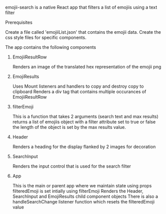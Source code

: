emojii-search is a native React app that filters a list of emojiis 
using a text filter 

Prerequisites

Create a file called 'emojiiList.json' that contains the emojii data. 
Create the css style files for specific components.

The app contains the following components

1. EmojiiResultRow

   Renders an image of the translated hex representation of the emojii png 

2. EmojiResults   

   Uses Mount listeners and handlers to copy and destroy copy to clipboard
   Renders a div tag that contains multiple occurances of EmojiiResultRow

3. filterEmoji

   This is a function that takes 2 arguments (search text and max results)
   returns a list of emojiis object with a filter attribute set to true or false
   the length of the object is set by the max results value. 

4. Header

   Renders a heading for the display flanked by 2 images for decoration

5. SearchInput

   Renders the input control that is used for the search filter

6. App 

   This is the main or parent app where we maintain state using props
   filteredEmoji is set intially using filterEmoji
   Renders the Header, SearchInput and EmojiResults child component objects
   There is also a handleSearchChange listener function which resets the filteredEmoji value 

   
